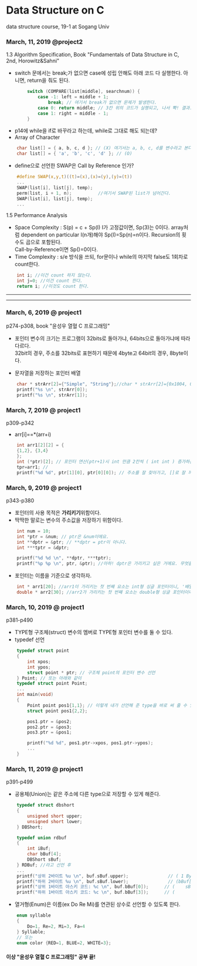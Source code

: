 # Data Structure on C
data structure course, 19-1 at Sogang Univ


### March, 11, 2019 @project2
1.3 Algorithm Specification, Book "Fundamentals of Data Structure in C, 2nd, Horowitz&Sahni"<br>
* switch 문에서는 break;가 없으면 case에 성립 안해도 아래 코드 다 실행한다. 아니면, return을 줘도 된다.
```c
		switch (COMPARE(list[middle], searchnum)) {
			case -1: left = middle + 1;
				break; // 여기서 break가 없으면 문제가 발생한다.
			case 0: return middle; // 3칸 위의 코드가 실행되고, 나서 뽝! 결과. //return 후에는 빠져 나온다.
			case 1: right = middle - 1;
		}
```
* p14에 while을 if로 바꾸라고 하는데, while로 그대로 해도 되는데?<br>
* Array of Character
```c
	char list[] = { a, b, c, d }; // (X) 여기서는 a, b, c, d를 변수라고 본다.
	char list[] = { 'a', 'b', 'c', 'd' }; // (O)
```
* define으로 선언한 SWAP은 Call by Reference 인가?<br>
```c
	#define SWAP(x,y,t)((t)=(x),(x)=(y),(y)=(t))
	...
	SWAP(list[i], list[j], temp); 
	perm(list, i + 1, n);          //여기서 SWAP된 list가 넘어간다.
	SWAP(list[i], list[j], temp); 
	...
```
1.5 Performance Analysis
* Space Complexity : S(p) = c + Sp(I)
  I가 고정값이면, Sp(3)는 0이다. array처럼 dependent on particular I(n개)해야 Sp(I)=Sp(n)=n이다. Recursion의 횟수도 곱으로 포함된다.<br>
  Call-by-Reference이면 Sp()=0이다.<br>
* Time Complexity : s/e 방식을 쓰되, for문이나 while의 마지막 false도 1회차로 count한다.
```c
	int i; //이건 count 하지 않는다.
	int j=0; //이건 count 한다.
	return i; //이것도 count 한다.
```
***
***
### March, 6, 2019 @ project1
p274-p308, book "윤성우 열혈 C 프로그래밍" <br> 
* 포인터 변수의 크기는 프로그램이 32bits로 돌아가냐, 64bits으로 돌아가냐에 따라 다르다.<br>
  32bit의 경우, 주소를 32bits로 표현하기 때문에 4byte고 64bit의 경우, 8byte이다.

* 문자열을 저장하는 포인터 배열
```c
	char * strArr[2]={"Simple", "String"};//char * strArr[2]={0x1004, 0x1048}; 큰따옴표로 묶여서 표현되는 문자열은 그 형태에 상관없이 메모리 공간에 저장된 후 그 주소값을 반환
	printf("%s \n", strArr[0]);
	printf("%s \n", strArr[1]);
```
### March, 7, 2019 @ project1
p309-p342<br> 

* arr[i]==*(arr+i)<br>
```c
	int arr1[2][2] = {
	{1,2}, {3,4}
    };
	int (*ptr)[2]; // 포인터 연산(ptr+1)시 int 만큼 2칸씩 ( int int ) 증가하는 포인터! 
	tpr=arr1; //
	printf("%d %d", ptr[1][0], ptr[0][0]); // 주소를 잘 찾아가고, []로 잘 꺼낸다.
```
### March, 9, 2019 @ project1
p343-p380<br> 
* 포인터의 사용 목적은 <strong>가리키기</strong>위함이다. <br>
* 딱딱한 말로는 변수의 주소값을 저장하기 위함이다.<br>
```c
	int num = 10;
	int *ptr = &num; // ptr은 &num이에요. 
	int **dptr = &ptr; // **dptr = ptr이 아니다. 
	int ***tptr = &dptr;

	printf("%d %d \n", **dptr, ***tptr);
	printf("%p %p \n", ptr, &ptr); //아하! dptr은 가리키고 싶은 거에요. 무엇을? ptr를. 때문에 &ptr이라고 해야함.	
```
* 포인터는 이름을 기준으로 생각하자.
```c
	int * arr1[20]; //arr1이 가리키는 첫 번째 요소는 int형 싱글 포인터이니, '배열이름 arr1'은 int형 더블 포인터가 된다.
	double * arr2[30]; //arr2가 가리키는 첫 번째 요소는 double형 싱글 포인터이니, '배열이름' arr2는 double형 더블 포인터이다.
```
### March, 10, 2019 @ project1
p381-p490<br>
* TYPE형 구조체(struct) 변수의 멤버로 TYPE형 포인터 변수를 둘 수 있다.
* typedef 선언
```c
	typedef struct point
	{
		int xpos;
		int ypos;
		struct point * ptr; // 구조체 point의 포인터 변수 선언
	} Point; // 또는 아래와 같이
	typedef struct point Point;
	...
	int main(void)
	{
		Point point pos1{1,1}; // 이렇게 내가 선언해 준 type을 바로 써 줄 수 있다.
		struct point pos1{2,2};

		pos1.ptr = &pos2;
		pos2.ptr = &pos3;
		pos3.ptr = &pos1;

		printf("%d %d", pos1.ptr->xpos, pos1.ptr->ypos);
		...
	}
```
### March, 11, 2019 @ project1
p391-p499<br>
* 공용체(Union)는 같은 주소에 다른 type으로 저장할 수 있게 해준다.
```c
	typedef struct dbshort
	{
		unsigned short upper;
		unsigned short lower;
	} DBShort;

	typedef union rdbuf 
	{
		int iBuf;
		char bBuf[4];
		DBShort sBuf;
	} RDBuf; //라고 선언 후 
	...
	printf("상위 2바이트 %u \n", buf.sBuf.upper);               // ( 1 Byte )( 1 Byte )( 1 Byte )( 1 Byte )
	printf("하위 2바이트 %u \n", buf.sBuf.lower);               // (bBuf[0] )(bBuf[1] )(bBuf[2] )(bBuf[3] )
	printf("상위 1바이트 아스키 코드: %c \n", buf.bBuf[0]);      // (    sBuf.upper    )(    sBuf.lower    )
	printf("하위 1바이트 아스키 코드: %c \n", buf.bBuf[3]);      // (                iBuf                  )
```
* 열거형(Enum)은 이름(ex Do Re Mi)를 연관된 상수로 선언할 수 있도록 한다.
```c
	enum syllable
	{
		Do=1, Re=2, Mi=3, Fa=4
	} Syllable;
	// 또는 
	enum color {RED=1, BLUE=2, WHITE=3};
```
#### 이상 "윤성우 열혈 C 프로그래밍" 공부 끝!